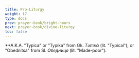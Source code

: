 ```yaml
---
title: Pro-Liturgy
weight: 17
type: docs
prev: prayer-book/bright-hours
next: prayer-book/divine-liturgy
toc: false
---
```


**A.K.A. "Typica" or "Typika" from Gk. _Tυπικά_ (lit. "Typical"), or "Obednitsa" from Sl. _Обедница_ (lit. "Made-poor").